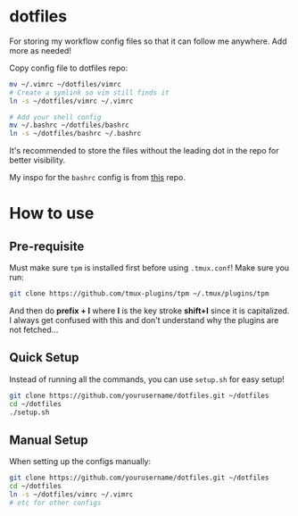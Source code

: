 # dotfiles
For storing my workflow config files so that it can follow me anywhere. Add more as needed!

Copy config file to dotfiles repo:
```bash
mv ~/.vimrc ~/dotfiles/vimrc
# Create a symlink so vim still finds it
ln -s ~/dotfiles/vimrc ~/.vimrc

# Add your shell config
mv ~/.bashrc ~/dotfiles/bashrc
ln -s ~/dotfiles/bashrc ~/.bashrc
```

It's recommended to store the files without the leading dot in the repo for better visibility.

My inspo for the `bashrc` config is from [this](https://gitlab.com/dwt1/dotfiles/-/blob/master/.bashrc?ref_type=heads) repo.

# How to use
## Pre-requisite
Must make sure `tpm` is installed first before using `.tmux.conf`! Make sure you run:
```bash
git clone https://github.com/tmux-plugins/tpm ~/.tmux/plugins/tpm
```

And then do **prefix + I** where **I** is the key stroke **shift+I** since it is capitalized. I always get confused with this and don't understand why the plugins are not fetched...

## Quick Setup
Instead of running all the commands, you can use `setup.sh` for easy setup!
```bash
git clone https://github.com/yourusername/dotfiles.git ~/dotfiles
cd ~/dotfiles
./setup.sh
```

## Manual Setup
When setting up the configs manually:

```bash
git clone https://github.com/yourusername/dotfiles.git ~/dotfiles
cd ~/dotfiles
ln -s ~/dotfiles/vimrc ~/.vimrc
# etc for other configs
```

